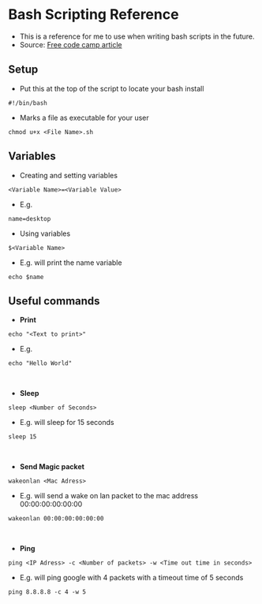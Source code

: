 # Bash Scripting Reference
- This is a reference for me to use when writing bash scripts in the future.
- Source:  [Free code camp article](https://www.freecodecamp.org/news/bash-scripting-tutorial-linux-shell-script-and-command-line-for-beginners/)


## Setup
- Put this at the top of the script to locate your bash install
```
#!/bin/bash
```

- Marks a file as executable for your user
```
chmod u+x <File Name>.sh
```


## Variables
- Creating and setting variables
```
<Variable Name>=<Variable Value>
```
- E.g.
```
name=desktop
```

- Using variables
```
$<Variable Name>
```
- E.g. will print the name variable
```
echo $name
```


## Useful commands
- **Print**
```
echo "<Text to print>"
```
- E.g.
```
echo "Hello World"
```
<br />

- **Sleep**
```
sleep <Number of Seconds>
```
- E.g. will sleep for 15 seconds
```
sleep 15
``` 
<br />

- **Send Magic packet**
```
wakeonlan <Mac Adress>
```
- E.g. will send a wake on lan packet to the mac address 00:00:00:00:00:00
```
wakeonlan 00:00:00:00:00:00
```
<br />

- **Ping**
```
ping <IP Adress> -c <Number of packets> -w <Time out time in seconds>
```
- E.g. will ping google with 4 packets with a timeout time of 5 seconds
```
ping 8.8.8.8 -c 4 -w 5
```
